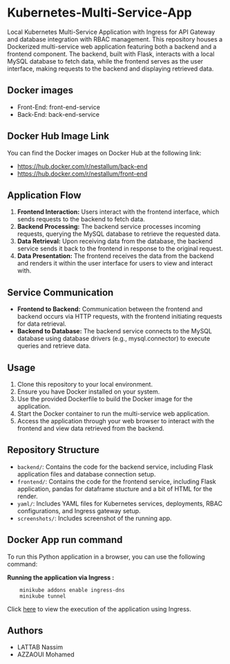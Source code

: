 # Kubernetes-Multi-Service-App
Local Kubernetes Multi-Service Application with Ingress for API Gateway and database integration with RBAC management.
This repository houses a Dockerized multi-service web application featuring both a backend and a frontend component. The backend, built with Flask, interacts with a local MySQL database to fetch data, while the frontend serves as the user interface, making requests to the backend and displaying retrieved data.

## Docker images
-  Front-End: front-end-service
-  Back-End: back-end-service

## Docker Hub Image Link
You can find the Docker images on Docker Hub at the following link:
- https://hub.docker.com/r/nestallum/back-end
- https://hub.docker.com/r/nestallum/front-end

## Application Flow

1. **Frontend Interaction:** Users interact with the frontend interface, which sends requests to the backend to fetch data.
2. **Backend Processing:** The backend service processes incoming requests, querying the MySQL database to retrieve the requested data.
3. **Data Retrieval:** Upon receiving data from the database, the backend service sends it back to the frontend in response to the original request.
4. **Data Presentation:** The frontend receives the data from the backend and renders it within the user interface for users to view and interact with.

## Service Communication

- **Frontend to Backend:** Communication between the frontend and backend occurs via HTTP requests, with the frontend initiating requests for data retrieval.
- **Backend to Database:** The backend service connects to the MySQL database using database drivers (e.g., mysql.connector) to execute queries and retrieve data.

## Usage

1. Clone this repository to your local environment.
2. Ensure you have Docker installed on your system.
3. Use the provided Dockerfile to build the Docker image for the application.
4. Start the Docker container to run the multi-service web application.
5. Access the application through your web browser to interact with the frontend and view data retrieved from the backend.

## Repository Structure

- `backend/`: Contains the code for the backend service, including Flask application files and database connection setup.
- `frontend/`: Contains the code for the frontend service, including Flask application, pandas for dataframe stucture and a bit of HTML for the render.
- `yaml/`: Includes YAML files for Kubernetes services, deployments, RBAC configurations, and Ingress gateway setup.
- `screenshots/`: Includes screenshot of the running app.

## Docker App run command
To run this Python application in a browser, you can use the following command:

**Running the application via Ingress :**


        minikube addons enable ingress-dns
        minikube tunnel

Click [here](https://github.com/Nestallum/Kubernetes-Multi-Service-App/blob/main/Screenshots/ingress.png) to view the execution of the application using Ingress.

## Authors
- LATTAB Nassim
- AZZAOUI Mohamed

